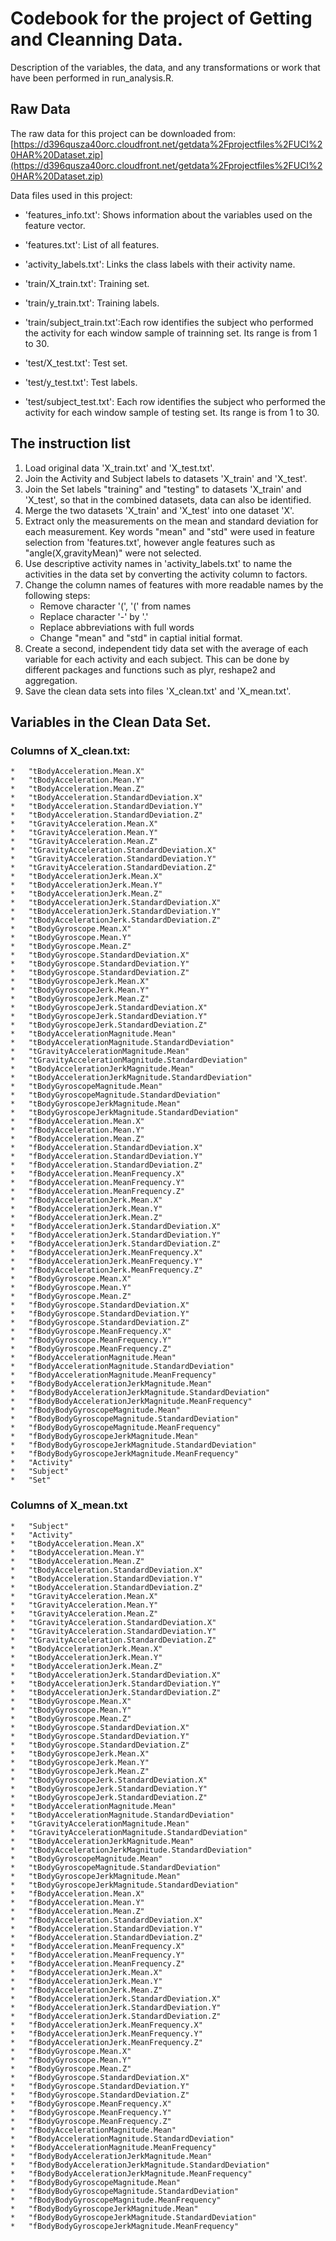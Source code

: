 # Codebook for the project of Getting and Cleanning Data.

Description of the variables, the data, and any transformations or work that have been performed in run_analysis.R.


## Raw Data

The raw data for this project can be downloaded from:
[https://d396qusza40orc.cloudfront.net/getdata%2Fprojectfiles%2FUCI%20HAR%20Dataset.zip](https://d396qusza40orc.cloudfront.net/getdata%2Fprojectfiles%2FUCI%20HAR%20Dataset.zip)

Data files used in this project:
- 'features_info.txt':      Shows information about the variables used on the feature vector.

- 'features.txt':           List of all features.

- 'activity_labels.txt':    Links the class labels with their activity name.

- 'train/X_train.txt':      Training set.

- 'train/y_train.txt':      Training labels.

- 'train/subject_train.txt':Each row identifies the subject who performed the activity for each window sample of trainning set. Its range is from 1 to 30. 

- 'test/X_test.txt':        Test set.

- 'test/y_test.txt':        Test labels.

- 'test/subject_test.txt':  Each row identifies the subject who performed the activity for each window sample of testing set. Its range is from 1 to 30. 


## The instruction list

1.  Load original data 'X_train.txt' and 'X_test.txt'.
2.  Join the Activity and Subject labels to datasets 'X_train' and 'X_test'.
3.  Join the Set labels "training" and "testing" to datasets 'X_train' and 'X_test', so that in the combined datasets, data can also be identified.
4.  Merge the two datasets 'X_train' and 'X_test' into one dataset 'X'.
5.  Extract only the measurements on the mean and standard deviation for each measurement.
    Key words "mean" and "std" were used in feature selection from 'features.txt', however angle features such as "angle(X,gravityMean)" were not selected.
6.  Use descriptive activity names in 'activity_labels.txt' to name the activities in the data set by converting the activity column to factors.
7.  Change the column names of features with more readable names by the following steps:
    * Remove character '(', '(' from names
    * Replace character '-' by '.'
    * Replace abbreviations with full words
    * Change "mean" and "std" in captial initial format.
8.  Create a second, independent tidy data set with the average of each variable for each activity and each subject.
    This can be done by different packages and functions such as plyr, reshape2 and aggregation.
9.  Save the clean data sets into files 'X_clean.txt' and 'X_mean.txt'.

## Variables in the Clean Data Set.

### Columns of X_clean.txt:
    *   "tBodyAcceleration.Mean.X"
    *   "tBodyAcceleration.Mean.Y"
    *   "tBodyAcceleration.Mean.Z"
    *   "tBodyAcceleration.StandardDeviation.X"
    *   "tBodyAcceleration.StandardDeviation.Y"
    *   "tBodyAcceleration.StandardDeviation.Z"
    *   "tGravityAcceleration.Mean.X"
    *   "tGravityAcceleration.Mean.Y"
    *   "tGravityAcceleration.Mean.Z"
    *   "tGravityAcceleration.StandardDeviation.X"
    *   "tGravityAcceleration.StandardDeviation.Y"
    *   "tGravityAcceleration.StandardDeviation.Z"
    *   "tBodyAccelerationJerk.Mean.X"
    *   "tBodyAccelerationJerk.Mean.Y"
    *   "tBodyAccelerationJerk.Mean.Z"
    *   "tBodyAccelerationJerk.StandardDeviation.X"
    *   "tBodyAccelerationJerk.StandardDeviation.Y"
    *   "tBodyAccelerationJerk.StandardDeviation.Z"
    *   "tBodyGyroscope.Mean.X"
    *   "tBodyGyroscope.Mean.Y"
    *   "tBodyGyroscope.Mean.Z"
    *   "tBodyGyroscope.StandardDeviation.X"
    *   "tBodyGyroscope.StandardDeviation.Y"
    *   "tBodyGyroscope.StandardDeviation.Z"
    *   "tBodyGyroscopeJerk.Mean.X"
    *   "tBodyGyroscopeJerk.Mean.Y"
    *   "tBodyGyroscopeJerk.Mean.Z"
    *   "tBodyGyroscopeJerk.StandardDeviation.X"
    *   "tBodyGyroscopeJerk.StandardDeviation.Y"
    *   "tBodyGyroscopeJerk.StandardDeviation.Z"
    *   "tBodyAccelerationMagnitude.Mean"
    *   "tBodyAccelerationMagnitude.StandardDeviation"
    *   "tGravityAccelerationMagnitude.Mean"
    *   "tGravityAccelerationMagnitude.StandardDeviation"
    *   "tBodyAccelerationJerkMagnitude.Mean"
    *   "tBodyAccelerationJerkMagnitude.StandardDeviation"
    *   "tBodyGyroscopeMagnitude.Mean"
    *   "tBodyGyroscopeMagnitude.StandardDeviation"
    *   "tBodyGyroscopeJerkMagnitude.Mean"
    *   "tBodyGyroscopeJerkMagnitude.StandardDeviation"
    *   "fBodyAcceleration.Mean.X"
    *   "fBodyAcceleration.Mean.Y"
    *   "fBodyAcceleration.Mean.Z"
    *   "fBodyAcceleration.StandardDeviation.X"
    *   "fBodyAcceleration.StandardDeviation.Y"
    *   "fBodyAcceleration.StandardDeviation.Z"
    *   "fBodyAcceleration.MeanFrequency.X"
    *   "fBodyAcceleration.MeanFrequency.Y"
    *   "fBodyAcceleration.MeanFrequency.Z"
    *   "fBodyAccelerationJerk.Mean.X"
    *   "fBodyAccelerationJerk.Mean.Y"
    *   "fBodyAccelerationJerk.Mean.Z"
    *   "fBodyAccelerationJerk.StandardDeviation.X"
    *   "fBodyAccelerationJerk.StandardDeviation.Y"
    *   "fBodyAccelerationJerk.StandardDeviation.Z"
    *   "fBodyAccelerationJerk.MeanFrequency.X"
    *   "fBodyAccelerationJerk.MeanFrequency.Y"
    *   "fBodyAccelerationJerk.MeanFrequency.Z"
    *   "fBodyGyroscope.Mean.X"
    *   "fBodyGyroscope.Mean.Y"
    *   "fBodyGyroscope.Mean.Z"
    *   "fBodyGyroscope.StandardDeviation.X"
    *   "fBodyGyroscope.StandardDeviation.Y"
    *   "fBodyGyroscope.StandardDeviation.Z"
    *   "fBodyGyroscope.MeanFrequency.X"
    *   "fBodyGyroscope.MeanFrequency.Y"
    *   "fBodyGyroscope.MeanFrequency.Z"
    *   "fBodyAccelerationMagnitude.Mean"
    *   "fBodyAccelerationMagnitude.StandardDeviation"
    *   "fBodyAccelerationMagnitude.MeanFrequency"
    *   "fBodyBodyAccelerationJerkMagnitude.Mean"
    *   "fBodyBodyAccelerationJerkMagnitude.StandardDeviation"
    *   "fBodyBodyAccelerationJerkMagnitude.MeanFrequency"
    *   "fBodyBodyGyroscopeMagnitude.Mean"
    *   "fBodyBodyGyroscopeMagnitude.StandardDeviation"
    *   "fBodyBodyGyroscopeMagnitude.MeanFrequency"
    *   "fBodyBodyGyroscopeJerkMagnitude.Mean"
    *   "fBodyBodyGyroscopeJerkMagnitude.StandardDeviation"
    *   "fBodyBodyGyroscopeJerkMagnitude.MeanFrequency"
    *   "Activity"
    *   "Subject"
    *   "Set"

### Columns of X_mean.txt
    *   "Subject"
    *   "Activity"
    *   "tBodyAcceleration.Mean.X"
    *   "tBodyAcceleration.Mean.Y"
    *   "tBodyAcceleration.Mean.Z"
    *   "tBodyAcceleration.StandardDeviation.X"
    *   "tBodyAcceleration.StandardDeviation.Y"
    *   "tBodyAcceleration.StandardDeviation.Z"
    *   "tGravityAcceleration.Mean.X"
    *   "tGravityAcceleration.Mean.Y"
    *   "tGravityAcceleration.Mean.Z"
    *   "tGravityAcceleration.StandardDeviation.X"
    *   "tGravityAcceleration.StandardDeviation.Y"
    *   "tGravityAcceleration.StandardDeviation.Z"
    *   "tBodyAccelerationJerk.Mean.X"
    *   "tBodyAccelerationJerk.Mean.Y"
    *   "tBodyAccelerationJerk.Mean.Z"
    *   "tBodyAccelerationJerk.StandardDeviation.X"
    *   "tBodyAccelerationJerk.StandardDeviation.Y"
    *   "tBodyAccelerationJerk.StandardDeviation.Z"
    *   "tBodyGyroscope.Mean.X"
    *   "tBodyGyroscope.Mean.Y"
    *   "tBodyGyroscope.Mean.Z"
    *   "tBodyGyroscope.StandardDeviation.X"
    *   "tBodyGyroscope.StandardDeviation.Y"
    *   "tBodyGyroscope.StandardDeviation.Z"
    *   "tBodyGyroscopeJerk.Mean.X"
    *   "tBodyGyroscopeJerk.Mean.Y"
    *   "tBodyGyroscopeJerk.Mean.Z"
    *   "tBodyGyroscopeJerk.StandardDeviation.X"
    *   "tBodyGyroscopeJerk.StandardDeviation.Y"
    *   "tBodyGyroscopeJerk.StandardDeviation.Z"
    *   "tBodyAccelerationMagnitude.Mean"
    *   "tBodyAccelerationMagnitude.StandardDeviation"
    *   "tGravityAccelerationMagnitude.Mean"
    *   "tGravityAccelerationMagnitude.StandardDeviation"
    *   "tBodyAccelerationJerkMagnitude.Mean"
    *   "tBodyAccelerationJerkMagnitude.StandardDeviation"
    *   "tBodyGyroscopeMagnitude.Mean"
    *   "tBodyGyroscopeMagnitude.StandardDeviation"
    *   "tBodyGyroscopeJerkMagnitude.Mean"
    *   "tBodyGyroscopeJerkMagnitude.StandardDeviation"
    *   "fBodyAcceleration.Mean.X"
    *   "fBodyAcceleration.Mean.Y"
    *   "fBodyAcceleration.Mean.Z"
    *   "fBodyAcceleration.StandardDeviation.X"
    *   "fBodyAcceleration.StandardDeviation.Y"
    *   "fBodyAcceleration.StandardDeviation.Z"
    *   "fBodyAcceleration.MeanFrequency.X"
    *   "fBodyAcceleration.MeanFrequency.Y"
    *   "fBodyAcceleration.MeanFrequency.Z"
    *   "fBodyAccelerationJerk.Mean.X"
    *   "fBodyAccelerationJerk.Mean.Y"
    *   "fBodyAccelerationJerk.Mean.Z"
    *   "fBodyAccelerationJerk.StandardDeviation.X"
    *   "fBodyAccelerationJerk.StandardDeviation.Y"
    *   "fBodyAccelerationJerk.StandardDeviation.Z"
    *   "fBodyAccelerationJerk.MeanFrequency.X"
    *   "fBodyAccelerationJerk.MeanFrequency.Y"
    *   "fBodyAccelerationJerk.MeanFrequency.Z"
    *   "fBodyGyroscope.Mean.X"
    *   "fBodyGyroscope.Mean.Y"
    *   "fBodyGyroscope.Mean.Z"
    *   "fBodyGyroscope.StandardDeviation.X"
    *   "fBodyGyroscope.StandardDeviation.Y"
    *   "fBodyGyroscope.StandardDeviation.Z"
    *   "fBodyGyroscope.MeanFrequency.X"
    *   "fBodyGyroscope.MeanFrequency.Y"
    *   "fBodyGyroscope.MeanFrequency.Z"
    *   "fBodyAccelerationMagnitude.Mean"
    *   "fBodyAccelerationMagnitude.StandardDeviation"
    *   "fBodyAccelerationMagnitude.MeanFrequency"
    *   "fBodyBodyAccelerationJerkMagnitude.Mean"
    *   "fBodyBodyAccelerationJerkMagnitude.StandardDeviation"
    *   "fBodyBodyAccelerationJerkMagnitude.MeanFrequency"
    *   "fBodyBodyGyroscopeMagnitude.Mean"
    *   "fBodyBodyGyroscopeMagnitude.StandardDeviation"
    *   "fBodyBodyGyroscopeMagnitude.MeanFrequency"
    *   "fBodyBodyGyroscopeJerkMagnitude.Mean"
    *   "fBodyBodyGyroscopeJerkMagnitude.StandardDeviation"
    *   "fBodyBodyGyroscopeJerkMagnitude.MeanFrequency"


